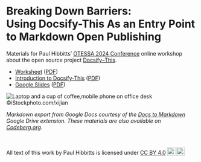 <h1><b>Breaking Down Barriers:</b><br>Using Docsify-This As an Entry Point to Markdown Open Publishing</h1> 

Materials for Paul Hibbitts’ [OTESSA 2024 Conference](https://otessa.org/2024/) online workshop about the open source project [Docsify&#8288;&#8211;&#8288;This](https://Docsify-This.net).

- [Worksheet](pages/worksheet.md) ([PDF](https://paulhibbitts.github.io/otessa-2024/worksheet.pdf))
- [Introduction to Docsify-This](https://docsify-this.net/?basePath=https://raw.githubusercontent.com/paulhibbitts/otessa-2024/main/pages&homepage=introduction-to-docsify-this.md&edit-link=https://github.com/paulhibbitts/otessa-2024&sidebar=true&edit-link-text=View%20on%20GitHub&edit-link-emoji=:file_folder:&browser-tab-title=Introduction%20to%20Docsify-This&header-weight=600&dark-mode=true&coverpage=_coverpage.md) ([PDF](https://paulhibbitts.github.io/otessa-2024/introduction-to-docsify-this.pdf))
- [Google Slides](https://docs.google.com/presentation/d/1emFKCI_DRlCqCVbaaawPZoa5AdVY2UC-I6_s0WK7a64/edit?usp=sharing) ([PDF](https://paulhibbitts.github.io/otessa-2024/slides.pdf))

![Laptop and a cup of coffee,mobile phone on office desk](https://filedn.com/l78zlRyJQn1RTxFigiQaSxu/otessa-2024/istock-licensed-images/iStock-510636274.jpg ':class=banner-tall-image')  
©iStockphoto.com/xijian

_Markdown export from Google Docs courtesy of the [Docs to Markdown](https://workspace.google.com/marketplace/app/docs_to_markdown/700168918607) Google Drive extension. These materials are also available on [Codeberg.org](https://codeberg.org/paulhibbitts/otessa-2024)._

<br><p xmlns:cc="http://creativecommons.org/ns#" >All text of this work by <span property="cc:attributionName">Paul Hibbitts</span> is licensed under <a href="https://creativecommons.org/licenses/by/4.0/?ref=chooser-v1" target="_blank" rel="license noopener noreferrer" style="display:inline-block;">CC BY 4.0<img style="height:22px!important;margin-left:3px;vertical-align:text-bottom;" src="https://mirrors.creativecommons.org/presskit/icons/cc.svg?ref=chooser-v1" alt=""><img style="height:22px!important;margin-left:3px;vertical-align:text-bottom;" src="https://mirrors.creativecommons.org/presskit/icons/by.svg?ref=chooser-v1" alt=""></a></p>
